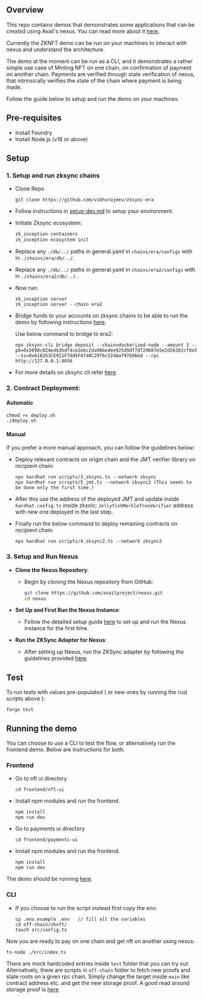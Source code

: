 ## Overview
This repo contains demos that demonstrates some applications that can be created using Avail's nexus. You can read more about it [here](https://blog.availproject.org/the-avail-vision-accelerating-the-unification-of-web3/#avail-nexus).

Currently the ZKNFT demo can be run on your machines to interact with nexus and understand the architecture. 

The demo at the moment can be run as a CLI, and it demonstrates a rather simple use case of Minting NFT on one chain, on confirmation of payment on another chain. Payments are verified through state verification of nexus, that intrinsically verifies the state of the chain where payment is being made.

Follow the guide below to setup and run the demo on your machines.

## Pre-requisites

- Install Foundry
- Install Node.js (v18 or above)

## Setup

### 1. Setup and run zksync chains
- Clone Repo
  ```
  git clone https://github.com/vibhurajeev/zksync-era
  ```
- Follow instructions in [setup-dev.md](https://github.com/vibhurajeev/zksync-era/blob/main/docs/guides/setup-dev.md) to setup your environment.

- Initiate Zksync ecosystem: 
  ```zsh
  zk_inception containers
  zk_inception ecosystem init
  ```

- Replace any `./db/../` paths in general.yaml in `chains/era/configs` with in `./chains/era/db/../`.
- Replace any `./db/../` paths in general.yaml in `chains/era2/configs` with in `./chains/era2/db/../`..

- Now run:

  ```
  zk_inception server
  zk_inception server --chain era2
  ```

- Bridge funds to your accounts on zksync chains to be able to run the demo by following instructions [here](https://github.com/vibhurajeev/zksync-era/blob/main/docs/guides/advanced/02_deposits.md). 

  Use below command to bridge to era2: 
  ```
  npx zksync-cli bridge deposit --chain=dockerized-node --amount 3 --pk=0x5090c024edb3bdf4ce2ebc2da96bedee925d9d77d729687e5e2d56382cf0a5a6 --to=0x618263CE921F7dd5F4f40C29f6c524Aaf97b9bbd --rpc http://127.0.0.1:4050
  ```

- For more details on zksync cli refer [here](https://github.com/vibhurajeev/zksync-era/blob/main/zk_toolbox/README.md)

### 2. Contract Deployment:

#### Automatic

```
chmod +x deploy.sh
./deploy.sh
```
#### Manual
If you prefer a more manual approach, you can follow the guidelines below: 

- Deploy relevant contracts on origin chain and the JMT verifier library on recipient chain:
  ```
  npx hardhat run scripts/3_zksync.ts --network zksync
  npx hardhat run scripts/5_jmt.ts --network zksync2 (This needs to be done only the first time.)
  ```

- After this use the address of the deployed JMT and update inside `hardhat.config.ts` inside zksolc: `JellyfishMerkleTreeVerifier` address with new one deployed in the last step.

- Finally run the below command to deploy remaining contracts on recipient chain.

  ```
  npx hardhat run scripts/4_zksync2.ts --network zksync2
  ```

### 3. Setup and Run Nexus

- **Clone the Nexus Repository**:
   - Begin by cloning the Nexus repository from GitHub:
      
      ```bash
      git clone https://github.com/availproject/nexus.git
      cd nexus
      ```

- **Set Up and First Run the Nexus Instance**:
   - Follow the detailed setup guide [here](https://github.com/availproject/nexus/blob/main/docs/development/1_getting_started.md) to set up and run the Nexus instance for the first time.

- **Run the ZKSync Adapter for Nexus**:
   - After setting up Nexus, run the ZKSync adapter by following the guidelines provided [here](https://github.com/availproject/nexus/blob/main/docs/development/2_zksync_example.md).


## Test
To run tests with values pre-populated ( or new ones by running the rust scripts above ):

`forge test`

## Running the demo

You can choose to use a CLI to test the flow, or alternatively run the frontend demo. Below are instructions for both. 

### Frontend

- Go to nft ui directory 

  ```
  cd frontend/nft-ui
  ```
- Install npm modules and run the frontend. 

  ```
  npm install
  npm run dev
  ```
- Go to payments ui directory 

  ```
  cd frontend/payments-ui
  ```
- Install npm modules and run the frontend. 

  ```
  npm install
  npm run dev
  ```  

The demo should be running [here](http://localhost:3000/).

### CLI
- If you choose to run the script instead first copy the env:

  ```
  cp .env.example .env   // fill all the variables
  cd off-chain/zknft/
  touch src/config.ts
  ```


Now you are ready to pay on one chain and get nft on another using nexus:

```
ts-node ./src/index.ts
```

There are mock hardcoded entries inside `test` folder that you can try out.
Alternatively, there are scripts in `off-chain` folder to fetch new proofs and state roots on a given rpc chain. Simply change the target inside `main` like contract address etc. and get the new storage proof.
A good read around storage proof is [here](https://coinsbench.com/solidity-layout-and-access-of-storage-variables-simply-explained-1ce964d7c738)
